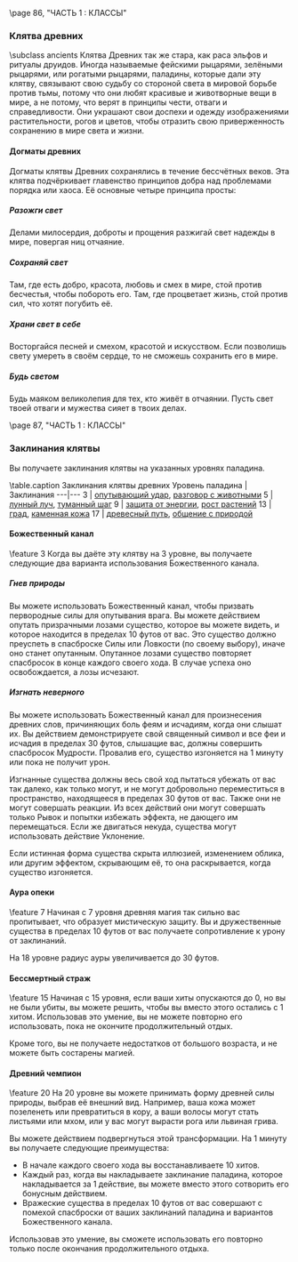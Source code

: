\page 86, "ЧАСТЬ 1 : КЛАССЫ"
### Клятва древних
\subclass ancients
Клятва Древних так же стара, как раса эльфов и ритуалы друидов. Иногда называемые фейскими рыцарями, зелёными рыцарями, или рогатыми рыцарями, паладины, которые дали эту клятву, связывают свою судьбу со стороной света в мировой борьбе против тьмы, потому что они любят красивые и животворные вещи в мире, а не потому, что верят в принципы чести, отваги и справедливости. Они украшают свои доспехи и одежду изображениями растительности, рогов и цветов, чтобы отразить свою приверженность сохранению в мире света и жизни.

#### Догматы древних
Догматы клятвы Древних сохранялись в течение бессчётных веков. Эта клятва подчёркивает главенство принципов добра над проблемами порядка или хаоса. Её основные четыре принципа просты:

##### Разожги свет
Делами милосердия, доброты и прощения разжигай свет надежды в мире, повергая ниц отчаяние.

##### Сохраняй свет
Там, где есть добро, красота, любовь и смех в мире, стой против бесчестья, чтобы побороть его. Там, где процветает жизнь, стой против сил, что хотят погубить её.

##### Храни свет в себе
Восторгайся песней и смехом, красотой и искусством. Если позволишь свету умереть в своём сердце, то не сможешь сохранить его в мире.

##### Будь светом
Будь маяком великолепия для тех, кто живёт в отчаянии. Пусть свет твоей отваги и мужества сияет в твоих делах.

\page 87, "ЧАСТЬ 1 : КЛАССЫ"
### Заклинания клятвы
Вы получаете заклинания клятвы на указанных уровнях паладина.

\table.caption Заклинания клятвы древних
Уровень паладина | Заклинания
---|---
3 | [опутывающий удар](ensnaring_strike), [разговор с животными](speak_with_animals)
5 | [лунный луч](moonbeam), [туманный шаг](misty_step)
9 | [защита от энергии](protection_from_energy), [рост растений](plant_growth)
13 | [град](ice_storm), [каменная кожа](stoneskin)
17 | [древесный путь](tree_stride), [общение с природой](commune_with_nature)

#### Божественный канал
\feature 3
Когда вы даёте эту клятву на 3 уровне, вы получаете следующие два варианта использования Божественного канала.

##### Гнев природы
Вы можете использовать Божественный канал, чтобы призвать первородные силы для опутывания врага. Вы можете действием опутать призрачными лозами существо, которое вы можете видеть, и которое находится в пределах 10 футов от вас. Это существо должно преуспеть в спасброске Силы или Ловкости (по своему выбору), иначе оно станет опутанным. Опутанное лозами существо повторяет спасбросок в конце каждого своего хода. В случае успеха оно освобождается, а лозы исчезают.

##### Изгнать неверного
Вы можете использовать Божественный канал для произнесения древних слов, причиняющих боль феям и исчадиям, когда они слышат их. Вы действием демонстрируете свой священный символ и все феи и исчадия в пределах 30 футов, слышащие вас, должны совершить спасбросок Мудрости. Провалив его, существо изгоняется на 1 минуту или пока не получит урон.

Изгнанные существа должны весь свой ход пытаться убежать от вас так далеко, как только могут, и не могут добровольно переместиться в пространство, находящееся в пределах 30 футов от вас. Также они не могут совершать реакции. Из всех действий они могут совершать только Рывок и попытки избежать эффекта, не дающего им перемещаться. Если же двигаться некуда, существа могут использовать действие Уклонение.

Если истинная форма существа скрыта иллюзией, изменением облика, или другим эффектом, скрывающим её, то она раскрывается, когда существо изгоняется.

#### Аура опеки
\feature 7
Начиная с 7 уровня древняя магия так сильно вас пропитывает, что образует мистическую защиту. Вы и дружественные существа в пределах 10 футов от вас получаете сопротивление к урону от заклинаний.

На 18 уровне радиус ауры увеличивается до 30 футов.

#### Бессмертный страж
\feature 15
Начиная с 15 уровня, если ваши хиты опускаются до 0, но вы не были убиты, вы можете решить, чтобы вы вместо этого остались с 1 хитом. Использовав это умение, вы не можете повторно его использовать, пока не окончите продолжительный отдых.

Кроме того, вы не получаете недостатков от большого возраста, и не можете быть состарены магией.

#### Древний чемпион
\feature 20
На 20 уровне вы можете принимать форму древней силы природы, выбрав её внешний вид. Например, ваша кожа может позеленеть или превратиться в кору, а ваши волосы могут стать листьями или мхом, или у вас могут вырасти рога или львиная грива.

Вы можете действием подвергнуться этой трансформации. На 1 минуту вы получаете следующие преимущества:
- В начале каждого своего хода вы восстанавливаете 10 хитов.
- Каждый раз, когда вы накладываете заклинание паладина, которое накладывается за 1 действие, вы можете вместо этого сотворить его бонусным действием.
- Вражеские существа в пределах 10 футов от вас совершают с помехой спасброски от ваших заклинаний паладина и вариантов Божественного канала.

Использовав это умение, вы сможете использовать его повторно только после окончания продолжительного отдыха.
